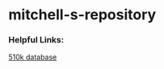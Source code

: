 # mitchell-s-repository


### Helpful Links:

[510k database](https://www.accessdata.fda.gov/scripts/cdrh/cfdocs/cfpmn/pmn.cfm)
